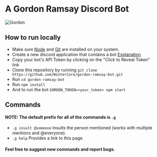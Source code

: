 # A Gordon Ramsay Discord Bot

![Gordon](https://i.imgur.com/42hRIkp.png)

## How to run locally
- Make sure [Node](https://nodejs.org/en/) and [Git](https://git-scm.com/downloads) are installed on your system.
- Create a new discord application that contains a bot [Explanation](https://discordpy.readthedocs.io/en/latest/discord.html)
- Copy your bot's API Token by clicking on the "Click to Reveal Token" link
- Clone this repository by running `git clone https://github.com/WinterCore/gordon-ramsay-bot.git`
- Run `cd gordon-ramsay-bot`
- Run `npm install`
- And to run the bot `GORDON_TOKEN=<your_token> npm start`

## Commands

#### NOTE: The default prefix for all of the commands is `.g`

- `.g insult @someone` Insults the person mentioned (works with multiple mentions and @everyone).
- `.g help` Provides a link to this page.


#### Feel free to suggest new commands and report bugs.
